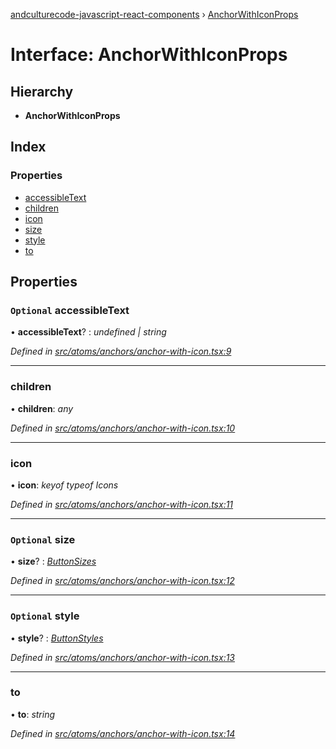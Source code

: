 [andculturecode-javascript-react-components](../README.md) › [AnchorWithIconProps](anchorwithiconprops.md)

# Interface: AnchorWithIconProps

## Hierarchy

* **AnchorWithIconProps**

## Index

### Properties

* [accessibleText](anchorwithiconprops.md#optional-accessibletext)
* [children](anchorwithiconprops.md#children)
* [icon](anchorwithiconprops.md#icon)
* [size](anchorwithiconprops.md#optional-size)
* [style](anchorwithiconprops.md#optional-style)
* [to](anchorwithiconprops.md#to)

## Properties

### `Optional` accessibleText

• **accessibleText**? : *undefined | string*

*Defined in [src/atoms/anchors/anchor-with-icon.tsx:9](https://github.com/AndcultureCode/AndcultureCode.JavaScript.React.Components/blob/70e5ccf/src/atoms/anchors/anchor-with-icon.tsx#L9)*

___

###  children

• **children**: *any*

*Defined in [src/atoms/anchors/anchor-with-icon.tsx:10](https://github.com/AndcultureCode/AndcultureCode.JavaScript.React.Components/blob/70e5ccf/src/atoms/anchors/anchor-with-icon.tsx#L10)*

___

###  icon

• **icon**: *keyof typeof Icons*

*Defined in [src/atoms/anchors/anchor-with-icon.tsx:11](https://github.com/AndcultureCode/AndcultureCode.JavaScript.React.Components/blob/70e5ccf/src/atoms/anchors/anchor-with-icon.tsx#L11)*

___

### `Optional` size

• **size**? : *[ButtonSizes](../enums/buttonsizes.md)*

*Defined in [src/atoms/anchors/anchor-with-icon.tsx:12](https://github.com/AndcultureCode/AndcultureCode.JavaScript.React.Components/blob/70e5ccf/src/atoms/anchors/anchor-with-icon.tsx#L12)*

___

### `Optional` style

• **style**? : *[ButtonStyles](../enums/buttonstyles.md)*

*Defined in [src/atoms/anchors/anchor-with-icon.tsx:13](https://github.com/AndcultureCode/AndcultureCode.JavaScript.React.Components/blob/70e5ccf/src/atoms/anchors/anchor-with-icon.tsx#L13)*

___

###  to

• **to**: *string*

*Defined in [src/atoms/anchors/anchor-with-icon.tsx:14](https://github.com/AndcultureCode/AndcultureCode.JavaScript.React.Components/blob/70e5ccf/src/atoms/anchors/anchor-with-icon.tsx#L14)*
